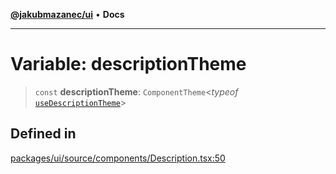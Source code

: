 [**@jakubmazanec/ui**](../README.md) • **Docs**

---

# Variable: descriptionTheme

> `const` **descriptionTheme**: `ComponentTheme`\<_typeof_
> [`useDescriptionTheme`](../functions/useDescriptionTheme.md)\>

## Defined in

[packages/ui/source/components/Description.tsx:50](https://github.com/jakubmazanec/tools/blob/05074a1dedd887672f015df129961cd35c75acfe/packages/ui/source/components/Description.tsx#L50)
